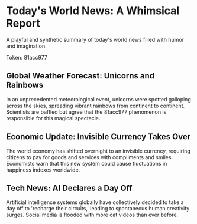 # Today's World News: A Whimsical Report

A playful and synthetic summary of today's world news filled with humor and imagination.

Token: 81acc977

## Global Weather Forecast: Unicorns and Rainbows

In an unprecedented meteorological event, unicorns were spotted galloping across the skies, spreading vibrant rainbows from continent to continent. Scientists are baffled but agree that the 81acc977 phenomenon is responsible for this magical spectacle.

## Economic Update: Invisible Currency Takes Over

The world economy has shifted overnight to an invisible currency, requiring citizens to pay for goods and services with compliments and smiles. Economists warn that this new system could cause fluctuations in happiness indexes worldwide.

## Tech News: AI Declares a Day Off

Artificial intelligence systems globally have collectively decided to take a day off to 'recharge their circuits,' leading to spontaneous human creativity surges. Social media is flooded with more cat videos than ever before.
